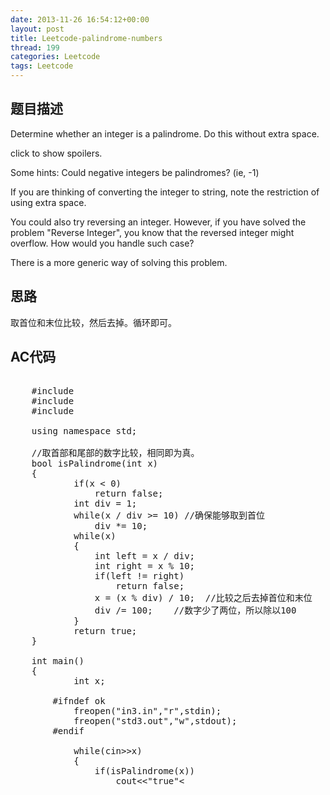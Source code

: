```yaml
---
date: 2013-11-26 16:54:12+00:00
layout: post
title: Leetcode-palindrome-numbers
thread: 199
categories: Leetcode
tags: Leetcode
---
```

## 题目描述
Determine whether an integer is a palindrome. Do this without extra space.

click to show spoilers.

Some hints:
Could negative integers be palindromes? (ie, -1)

If you are thinking of converting the integer to string, note the restriction of using extra space.

You could also try reversing an integer. However, if you have solved the problem "Reverse Integer", you know that the reversed integer might overflow. How would you handle such case?

There is a more generic way of solving this problem.

## 思路
取首位和末位比较，然后去掉。循环即可。

## AC代码
<pre class="prettyprint linenums">

    #include <iostream>
    #include <cstdio>
    #include <string>
    
    using namespace std;
    
    //取首部和尾部的数字比较，相同即为真。
    bool isPalindrome(int x)
    {
        	if(x < 0)
        		return false;
        	int div = 1;
        	while(x / div >= 10) //确保能够取到首位
        		div *= 10;
        	while(x)
        	{
        		int left = x / div;
        		int right = x % 10;
        		if(left != right)
        			return false;
        		x = (x % div) / 10;  //比较之后去掉首位和末位
        		div /= 100;    //数字少了两位，所以除以100
        	}
        	return true;
    }
    
    int main()
    {
        	int x;
        
        #ifndef ok
        	freopen("in3.in","r",stdin);
        	freopen("std3.out","w",stdout);
        #endif
        
        	while(cin>>x)
        	{
        		if(isPalindrome(x))
        			cout<<"true"<<endl;
        		else
        			cout<<"false"<<endl;
        	}
        	return 0;
    
        #ifndef ok
        	fclose(stdin);
        	fclose(stdout);
        #endif
    
    }
</pre>
